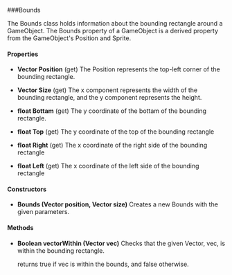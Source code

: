 ###Bounds

The Bounds class holds information about the bounding rectangle around a GameObject. The Bounds property of a GameObject is a derived property from the GameObject's Position and Sprite. 

#### Properties

* **Vector Position** 	(get)
	The Position represents the top-left corner of the bounding rectangle.

* **Vector Size**		(get)
	The x component represents the width of the bounding rectangle, and the y component represents the height. 

* **float Bottam**		(get)
	The y coordinate of the bottam of the bounding rectangle.

* **float Top**			(get)
	The y coordinate of the top of the bounding rectangle

* **float Right**		(get)
	The x coordinate of the right side of the bounding rectangle

* **float Left**		(get)
	The x coordinate of the left side of the bounding rectangle

#### Constructors

* **Bounds (Vector position, Vector size)**
	Creates a new Bounds with the given parameters. 

#### Methods

* **Boolean vectorWithin (Vector vec)**
	Checks that the given Vector, vec, is within the bounding rectangle. 

	returns true if vec is within the bounds, and false otherwise. 
